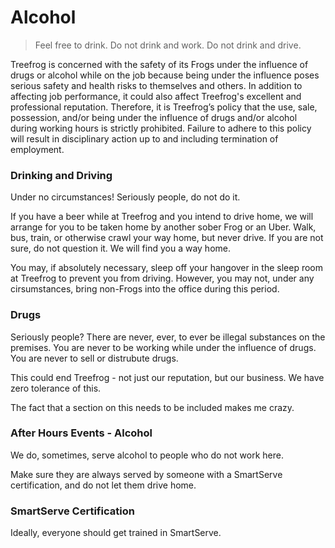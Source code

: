 # Alcohol

> Feel free to drink. Do not drink and work. Do not drink and drive.

Treefrog is concerned with the safety of its Frogs under the influence of drugs or alcohol while on the job because being under the influence poses serious safety and health risks to themselves and others. In addition to affecting job performance, it could also affect Treefrog's excellent and professional reputation. Therefore, it is Treefrog’s policy that the use, sale, possession, and/or being under the influence of drugs and/or alcohol during working hours is strictly prohibited. Failure to adhere to this policy will result in disciplinary action up to and including termination of employment.

### Drinking and Driving

Under no circumstances! Seriously people, do not do it.

If you have a beer while at Treefrog and you intend to drive home, we will arrange for you to be taken home by another sober Frog or an Uber. Walk, bus, train, or otherwise crawl your way home, but never drive. If you are not sure, do not question it. We will find you a way home.

You may, if absolutely necessary, sleep off your hangover in the sleep room at Treefrog to prevent you from driving. However, you may not, under any cirsumstances, bring non-Frogs into the office during this period.

### Drugs

Seriously people? There are never, ever, to ever be illegal substances on the premises. You are never to be working while under the influence of drugs. You are never to sell or distrubute drugs.

This could end Treefrog - not just our reputation, but our business. We have zero tolerance of this.

The fact that a section on this needs to be included makes me crazy.

### After Hours Events - Alcohol

We do, sometimes, serve alcohol to people who do not work here.

Make sure they are always served by someone with a SmartServe certification, and do not let them drive home.

### SmartServe Certification

Ideally, everyone should get trained in SmartServe.

